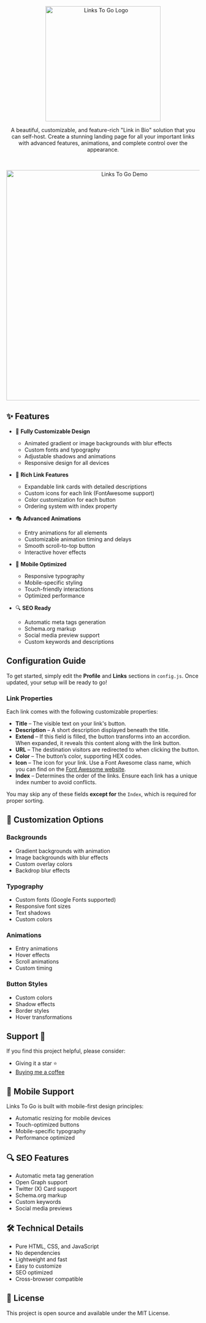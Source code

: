 <p align="center">
  <img src="https://i.ibb.co/21g826FC/Links-To-Go-Logo.png" alt="Links To Go Logo" width="300">
</p>
<p align="center">
A beautiful, customizable, and feature-rich "Link in Bio" solution that you can self-host. Create a stunning landing page for all your important links with advanced features, animations, and complete control over the appearance.
  </p>
<br>
<p align="center">
  <img src="https://i.ibb.co/Gv8pnMmh/Links-To-Go-Demo.png" alt="Links To Go Demo" width="600">
</p>

## ✨ Features

- 🎨 **Fully Customizable Design**
  - Animated gradient or image backgrounds with blur effects
  - Custom fonts and typography
  - Adjustable shadows and animations
  - Responsive design for all devices

- 🔗 **Rich Link Features**
  - Expandable link cards with detailed descriptions
  - Custom icons for each link (FontAwesome support)
  - Color customization for each button
  - Ordering system with index property

- 🎭 **Advanced Animations**
  - Entry animations for all elements
  - Customizable animation timing and delays
  - Smooth scroll-to-top button
  - Interactive hover effects

- 📱 **Mobile Optimized**
  - Responsive typography
  - Mobile-specific styling
  - Touch-friendly interactions
  - Optimized performance

- 🔍 **SEO Ready**
  - Automatic meta tags generation
  - Schema.org markup
  - Social media preview support
  - Custom keywords and descriptions

## Configuration Guide

To get started, simply edit the **Profile** and **Links** sections in `config.js`. Once updated, your setup will be ready to go!

### Link Properties

Each link comes with the following customizable properties:

- **Title** – The visible text on your link's button.  
- **Description** – A short description displayed beneath the title.  
- **Extend** – If this field is filled, the button transforms into an accordion. When expanded, it reveals this content along with the link button.  
- **URL** – The destination visitors are redirected to when clicking the button.  
- **Color** – The button’s color, supporting HEX codes.  
- **Icon** – The icon for your link. Use a Font Awesome class name, which you can find on the [Font Awesome website](https://fontawesome.com).  
- **Index** – Determines the order of the links. Ensure each link has a unique index number to avoid conflicts.  

You may skip any of these fields **except for** the `Index`, which is required for proper sorting.  

## 🎨 Customization Options

### Backgrounds
- Gradient backgrounds with animation
- Image backgrounds with blur effects
- Custom overlay colors
- Backdrop blur effects

### Typography
- Custom fonts (Google Fonts supported)
- Responsive font sizes
- Text shadows
- Custom colors

### Animations
- Entry animations
- Hover effects
- Scroll animations
- Custom timing

### Button Styles
- Custom colors
- Shadow effects
- Border styles
- Hover transformations

## Support 🌟

If you find this project helpful, please consider:
- Giving it a star ⭐
- [Buying me a coffee](https://buymeacoffee.com/uzayyildirim)

## 📱 Mobile Support

Links To Go is built with mobile-first design principles:
- Automatic resizing for mobile devices
- Touch-optimized buttons
- Mobile-specific typography
- Performance optimized

## 🔍 SEO Features

- Automatic meta tag generation
- Open Graph support
- Twitter (X) Card support
- Schema.org markup
- Custom keywords
- Social media previews

## 🛠️ Technical Details

- Pure HTML, CSS, and JavaScript
- No dependencies
- Lightweight and fast
- Easy to customize
- SEO optimized
- Cross-browser compatible

## 📄 License

This project is open source and available under the MIT License.
